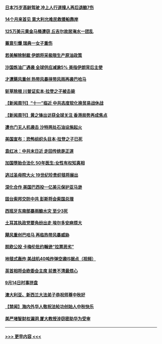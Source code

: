 #### [日本75岁高龄驾驶 冲上人行道撞人再后退酿7伤](../pages/prog202/a102665136.md?t=09151311) 
#### [14个月来首见 意大利允难民救援船靠岸](../pages/prog202/a102665111.md?t=09151311) 
#### [125万美元黄金马桶遭窃 丘吉尔故居淹水一团乱](../pages/prog202/a102665083.md?t=09151311) 
#### [蓄意引爆 瑞典一女子重伤](../pages/prog202/a102663160.md?t=09151311) 
#### [若美解除制裁 伊朗将采极限生产原油政策](../pages/prog202/a102665060.md?t=09151311) 
#### [沙国炼油厂遇袭 全球供应减逾5% 美指伊朗背后主使](../pages/prog202/a102665040.md?t=09151311) 
#### [才遭飓风重创 热带风暴挟带风雨再袭巴哈马](../pages/prog202/a102665026.md?t=09151311) 
#### [斩草除根 川普证实本·拉登之子被击毙](../pages/prog202/a102664986.md?t=09151311) 
#### [【新闻周刊】“十一”临近  中共态度软化换贸易战休战](../pages/prog202/a102664965.md?t=09151311) 
#### [【新闻周刊】黄之锋出访获全球关注 香港局势再成焦点](../pages/prog202/a102664939.md?t=09151311) 
#### [遭也门无人机袭击 沙特两处石油设施起火](../pages/prog202/a102664911.md?t=09151311) 
#### [美国宣布：恐怖组织头目本·拉登之子已死](../pages/prog202/a102664893.md?t=09151311) 
#### [袁红冰：中共末日近 走回传统是正道](../pages/prog202/a102664861.md?t=09151311) 
#### [加国堕胎合法化 50年医生:女性有权知真相](../pages/prog202/a102664857.md?t=09151311) 
#### [逃过圣母院大火 19世纪珍贵织毯将展出](../pages/prog202/a102664782.md?t=09151311) 
#### [深化合作  美国巴西投一亿美元保护亚马逊](../pages/prog202/a102664779.md?t=09151311) 
#### [固台索邦交防中共 彭斯将会索国总理](../pages/prog202/a102664749.md?t=09151311) 
#### [西班牙东南部暴雨酿水灾 至少3死](../pages/prog202/a102664551.md?t=09151311) 
#### [土耳其执政党要角纷出走 埃尔多安麻烦大](../pages/prog202/a102664525.md?t=09151311) 
#### [飓风重创巴哈马 再临热带风暴威胁](../pages/prog202/a102664518.md?t=09151311) 
#### [脱欧公投 卡梅伦批约翰逊“拉票恶劣”](../pages/prog202/a102664502.md?t=09151311) 
#### [地毯式轰炸 美战机40吨炸弹空袭IS据点（视频）](../pages/prog202/a102664223.md?t=09151311) 
#### [英首相将会欧委会主席 前景不清最烦心](../pages/prog202/a102664320.md?t=09151311) 
#### [9月14日时事拼盘](../pages/prog202/a102664318.md?t=09151311) 
#### [澳大利亚、新西兰大法弟子恭祝师尊中秋好](../pages/prog202/a102664160.md?t=09151311) 
#### [【禁闻】海内外华人敬祝法轮功创始人中秋快乐](../pages/prog202/a102664258.md?t=09151311) 
#### [美严堵智财权漏洞 厦大教授涉窃密助华为受审](../pages/prog202/a102664248.md?t=09151311) 

----
#### [ >>> 更早内容 <<< ](../indexes/prog202-earlier.md)
